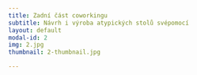 ```yaml
---
title: Zadní část coworkingu
subtitle: Návrh i výroba atypických stolů svépomocí
layout: default
modal-id: 2
img: 2.jpg
thumbnail: 2-thumbnail.jpg

---
```

